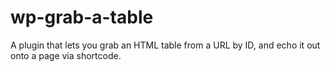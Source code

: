 # wp-grab-a-table
A plugin that lets you grab an HTML table from a URL by ID, and echo it out onto a page via shortcode.
